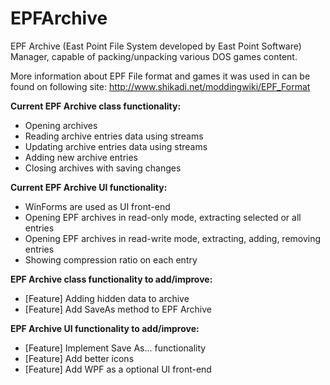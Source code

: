# EPFArchive
EPF Archive (East Point File System developed by East Point Software) Manager, capable of packing/unpacking various DOS games content.

More information about EPF File format and games it was used in can be found on following site:
http://www.shikadi.net/moddingwiki/EPF_Format

**Current EPF Archive class functionality:**
- Opening archives
- Reading archive entries data using streams
- Updating archive entries data using streams
- Adding new archive entries
- Closing archives with saving changes

**Current EPF Archive UI functionality:**
- WinForms are used as UI front-end
- Opening EPF archives in read-only mode, extracting selected or all entries
- Opening EPF archives in read-write mode, extracting, adding, removing entries
- Showing compression ratio on each entry

**EPF Archive class functionality to add/improve:**
- [Feature] Adding hidden data to archive
- [Feature] Add SaveAs method to EPF Archive

**EPF Archive UI functionality to add/improve:**
- [Feature] Implement Save As... functionality
- [Feature] Add better icons
- [Feature] Add WPF as a optional UI front-end
